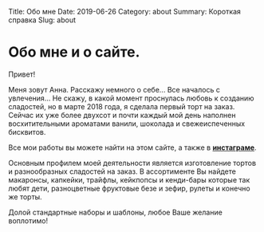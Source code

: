 Title: Обо мне
Date: 2019-06-26
Category: about
Summary: Короткая справка 
Slug: about

<h1 class='title is-4'>
    <span>
        Обо мне и о сайте.
    </span>
</h1>


Привет!

Меня зовут Анна. Расскажу немного о себе... Все началось с увлечения...  Не скажу, в какой момент проснулась любовь к созданию сладостей, но в марте 2018 года, я сделала первый торт на заказ. Сейчас их уже более двухсот и почти каждый мой день наполнен восхитительными ароматами ванили, шоколада и свежеиспеченных бисквитов.

Все мои работы вы можете найти на этом сайте, а также в <b>[инстаграме](https://www.instagram.com/anna.sutiagina)</b>.

Основным профилем моей деятельности является изготовление тортов и разнообразных сладостей на заказ. В ассортименте Вы найдете макаронсы, капкейки, трайфлы, кейкпопсы и кенди-бары которые так любят дети, разноцветные фруктовые безе и зефир, рулеты и конечно же торты. 

Долой стандартные наборы и шаблоны, любое Ваше желание воплотимо!
